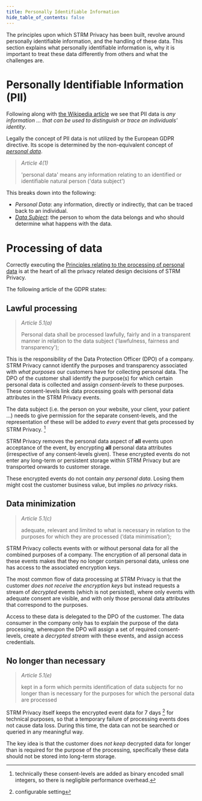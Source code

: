 ```yaml
---
title: Personally Identifiable Information
hide_table_of_contents: false
---
```


The principles upon which STRM Privacy has been built, revolve around personally identifiable information,
and the handling of these data. This section explains what personally identifiable information is, why
it is important to treat these data differently from others and what the challenges are.

# Personally Identifiable Information (PII)

Following along with [the Wikipedia article](https://en.wikipedia.org/wiki/Personal_data) we see that PII
data is *any information ... that can be used to distinguish or trace an individuals' identity*.

Legally the concept of PII data is not utilized by the European GDPR
directive. Its scope is determined by the non-equivalent concept of
[*personal
data*](https://eur-lex.europa.eu/legal-content/EN/TXT/HTML/?uri=CELEX:32016R0679&qid=1620048611044&from=EN#d1e1489-1-1).

> _Article 4(1)_
>
> 'personal data' means any information relating to an identified or identifiable natural person ('data subject')

This breaks down into the following:
- _Personal Data_: any information, directly or indirectly, that can be traced back to an individual.
- [_Data Subject_](/02-concepts/02-data-contracts/05-data-subjects.md): the person to whom the data belongs and who should determine what happens with the data.

# Processing of data

Correctly executing the [Principles relating to the processing of personal data](https://eur-lex.europa.eu/legal-content/EN/TXT/HTML/?uri=CELEX:32016R0679&qid=1620048611044&from=EN#d1e1807-1-1)
is at the heart of all the privacy related design decisions of STRM Privacy.

The following article of the GDPR states:

## Lawful processing

> _Article 5.1(a)_
> 
> Personal data shall be processed lawfully, fairly and in a transparent
> manner in relation to the data subject ('lawfulness, fairness and
> transparency');

This is the responsibility of the Data Protection Officer (DPO) of a company.
STRM Privacy cannot identify the purposes and transparency associated with *what
purposes* our customers have for collecting personal data. The DPO of the
customer shall identify the purpose(s) for which certain personal data
is collected and assign *consent-levels* to these purposes. These
consent-levels link data processing goals with personal data attributes
in the STRM Privacy events.

The data subject (i.e. the person on your website, your client,
your patient ...) needs to give permission for the separate
consent-levels, and the representation of these will be added to
*every* event that gets processed by STRM Privacy. [^1]

STRM Privacy removes the personal data aspect of **all** events upon
acceptance of the event, by encrypting **all** personal data
attributes (irrespective of any consent-levels given). These encrypted
events do not enter any long-term or persistent storage within STRM Privacy
but are transported onwards to customer storage.

These encrypted events do not contain *any personal data*. Losing them
might cost the customer business value, but implies *no privacy* risks.

## Data minimization

> _Article 5.1(c)_ 
> 
> adequate, relevant and limited to what is necessary in relation to the
> purposes for which they are processed (‘data minimisation’);

STRM Privacy collects events with or without personal data for all the
combined purposes of a company. The encryption of all personal data in
these events makes that they no longer contain personal data, unless one
has access to the associated encryption keys.

The most common flow of data processing at STRM Privacy is that the
customer *does not receive the encryption keys* but instead requests a
stream of *decrypted* events (which is not persisted), where only
events with adequate consent are visible, and with only those personal
data attributes that correspond to the purposes.

Access to these data is delegated to the DPO of the customer. The data
consumer in the company only has to explain the purpose of the data
processing, whereupon the DPO will assign a set of required
consent-levels, create a *decrypted stream* with these events, and assign
access credentials.

## No longer than necessary

> _Article 5.1(e)_
>
> kept in a form which permits identification of data subjects for no
> longer than is necessary for the purposes for which the personal data are processed

STRM Privacy itself keeps the encrypted event data for 7 days [^2] for
technical purposes, so that a temporary failure of processing events
does not cause data loss. During this time, the data can
not be searched or queried in any meaningful way.

The key idea is that the customer does *not keep* decrypted data for
longer than is required for the purpose of the processing, specifically
these data should not be stored into long-term storage.

[^1]: technically these consent-levels are added as binary encoded small
integers, so there is negligible performance overhead.

[^2]: configurable setting
